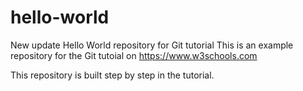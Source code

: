 # hello-world
New update
Hello World repository for Git tutorial
This is an example repository for the Git tutoial on https://www.w3schools.com

This repository is built step by step in the tutorial.
